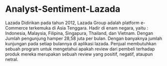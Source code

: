 # Analyst-Sentiment-Lazada
Lazada Didirikan pada tahun 2012, Lazada Group adalah platform e-Commerce terkemuka di Asia Tenggara. Hadir di enam negara, yaitu : Indonesia, Malaysia, Filipina, Singapura, Thailand, dan Vietnam. Dengan Jumlah pengunjung hamper 28,58 juta per bulan. Dengan banyaknya jumlah kunjungan pada setiap bulannya di aplikasi lazada. Penjual membutuhkan sebuah program untuk mengetahui apakah review dari pembeli terhadap produk mereka merupakan sebuah review yang positif, negatif, ataupun netral.

